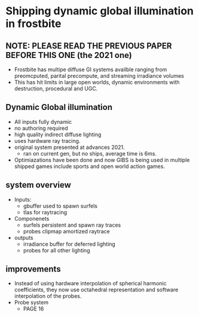 # Shipping dynamic global illumination in frostbite 
## NOTE: PLEASE READ THE PREVIOUS PAPER BEFORE THIS ONE (the 2021 one)
- Frostbite has multipe diffuse GI systems availble ranging from preomcputed, parital precompute, and streaming irradiance volumes
- This has hit limits in large open worlds, dynamic environments with destruction, procedural and UGC.
## Dynamic Global illumination
- All inputs fully dynamic
- no authoring required
- high quality indirect diffuse lighting
- uses hardware ray tracing.
- original system presented at advances 2021.
	- ran on current gen, but no ships, average time is 6ms.
- Optimiazations have been done and now GIBS is being used in multiple shipped games include sports and open world action games.
## system overview
- Inputs:
	- gbuffer used to spawn surfels
	- tlas for raytracing
- Componenets
	- surfels persistent and spawn ray traces
	- probes clipmap amortized raytrace
- outputs
	- irradiance buffer for deferred lighting
	- probes for all other lighting

## improvements
- Instead of using hardware interpolation of spherical harmonic coefficients, they now use octahedral representation and software interpolation of the probes.
- Probe system
	- PAGE 16